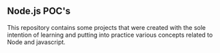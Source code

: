 ## Node.js POC's

This repository contains some projects that were created with the sole intention of learning and putting into practice various concepts related to Node and javascript.

